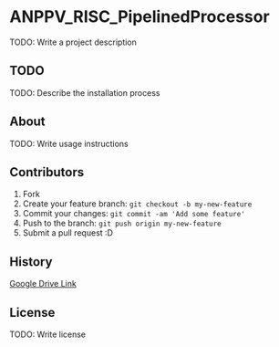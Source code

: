 # ANPPV_RISC_PipelinedProcessor

TODO: Write a project description

## TODO

TODO: Describe the installation process

## About

TODO: Write usage instructions

## Contributors

1. Fork
2. Create your feature branch: `git checkout -b my-new-feature`
3. Commit your changes: `git commit -am 'Add some feature'`
4. Push to the branch: `git push origin my-new-feature`
5. Submit a pull request :D

## History

<a href = "https://drive.google.com/drive/u/1/folders/0BxE2kXReR7jibkxPQTQyd1NNd3M">Google Drive Link</a>

## License

TODO: Write license

